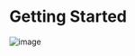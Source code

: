 # Getting Started 
![image](https://user-images.githubusercontent.com/72303033/120061757-4588c100-c07c-11eb-9485-88487c742349.png)


